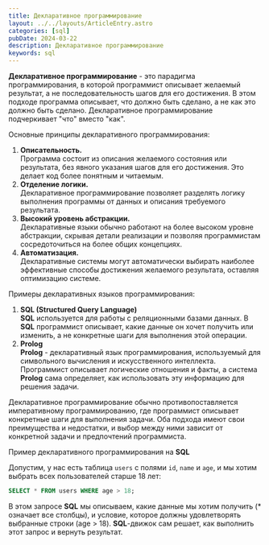 ```yaml
---
title: Декларативное программирование 
layout: ../../layouts/ArticleEntry.astro
categories: [sql]
pubDate: 2024-03-22
description: Декларативное программирование 
keywords: sql
---
```


**Декларативное программирование** - это парадигма программирования, в которой программист описывает желаемый результат, а не последовательность шагов для его достижения. В этом подходе программа описывает, что должно быть сделано, а не как это должно быть сделано. Декларативное программирование подчеркивает "что" вместо "как".

Основные принципы декларативного программирования:

1. **Описательность.**   
Программа состоит из описания желаемого состояния или результата, без явного указания шагов для его достижения. Это делает код более понятным и читаемым.
2. **Отделение логики.**   
Декларативное программирование позволяет разделять логику выполнения программы от данных и описания требуемого результата.
3. **Высокий уровень абстракции.**   
Декларативные языки обычно работают на более высоком уровне абстракции, скрывая детали реализации и позволяя программистам сосредоточиться на более общих концепциях.
4. **Автоматизация.**   
Декларативные системы могут автоматически выбирать наиболее эффективные способы достижения желаемого результата, оставляя оптимизацию системе.

Примеры декларативных языков программирования:

1. **SQL (Structured Query Language)**   
**SQL** используется для работы с реляционными базами данных. В **SQL** программист описывает, какие данные он хочет получить или изменить, а не конкретные шаги для выполнения этой операции.
2. **Prolog**   
**Prolog** - декларативный язык программирования, используемый для символьного вычисления и искусственного интеллекта. Программист описывает логические отношения и факты, а система **Prolog** сама определяет, как использовать эту информацию для решения задачи.

Декларативное программирование обычно противопоставляется императивному программированию, где программист описывает конкретные шаги для выполнения задачи. Оба подхода имеют свои преимущества и недостатки, и выбор между ними зависит от конкретной задачи и предпочтений программиста.

Пример декларативного программирования на **SQL**

Допустим, у нас есть таблица `users` с полями `id`, `name` и `age`, и мы хотим выбрать всех пользователей старше 18 лет:

```sql
SELECT * FROM users WHERE age > 18;
```

В этом запросе **SQL** мы описываем, какие данные мы хотим получить (* означает все столбцы), и условие, которое должны удовлетворять выбранные строки (age > 18). **SQL**-движок сам решает, как выполнить этот запрос и вернуть результат.
